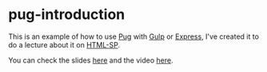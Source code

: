 # pug-introduction

This is an example of how to use [Pug](https://github.com/pugjs/pug) with [Gulp](https://github.com/gulpjs/gulp) or [Express](https://github.com/expressjs/express), I've created it to do a lecture about it on [HTML-SP](https://www.meetup.com/html-sp/events/251440661/).

You can check the slides [here](https://speakerdeck.com/alefesouza/introduction-to-pug-template-engine) and the video [here](https://youtube.com/watch?v=t6ZkhDRluzw).
